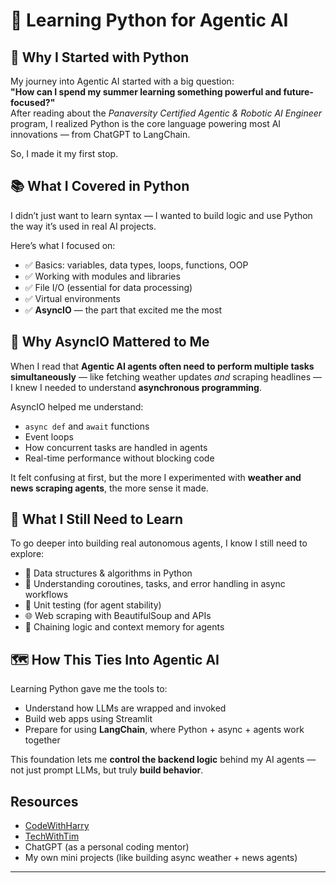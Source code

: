 # 🐍 Learning Python for Agentic AI

## 🌟 Why I Started with Python

My journey into Agentic AI started with a big question:  
**"How can I spend my summer learning something powerful and future-focused?"**  
After reading about the *Panaversity Certified Agentic & Robotic AI Engineer* program, I realized Python is the core language powering most AI innovations — from ChatGPT to LangChain.

So, I made it my first stop.

## 📚 What I Covered in Python

I didn’t just want to learn syntax — I wanted to build logic and use Python the way it’s used in real AI projects.

Here’s what I focused on:

- ✅ Basics: variables, data types, loops, functions, OOP  
- ✅ Working with modules and libraries  
- ✅ File I/O (essential for data processing)  
- ✅ Virtual environments  
- ✅ **AsyncIO** — the part that excited me the most

## 🔄 Why AsyncIO Mattered to Me

When I read that **Agentic AI agents often need to perform multiple tasks simultaneously** — like fetching weather updates *and* scraping headlines — I knew I needed to understand **asynchronous programming**.

AsyncIO helped me understand:
- `async def` and `await` functions
- Event loops
- How concurrent tasks are handled in agents
- Real-time performance without blocking code

It felt confusing at first, but the more I experimented with **weather and news scraping agents**, the more sense it made.

## 🚧 What I Still Need to Learn

To go deeper into building real autonomous agents, I know I still need to explore:
- 🧠 Data structures & algorithms in Python
- 🧩 Understanding coroutines, tasks, and error handling in async workflows
- 🧪 Unit testing (for agent stability)
- 🌐 Web scraping with BeautifulSoup and APIs
- 🔁 Chaining logic and context memory for agents

## 🗺️ How This Ties Into Agentic AI

Learning Python gave me the tools to:
- Understand how LLMs are wrapped and invoked
- Build web apps using Streamlit
- Prepare for using **LangChain**, where Python + async + agents work together

This foundation lets me **control the backend logic** behind my AI agents — not just prompt LLMs, but truly **build behavior**.


## Resources

- [CodeWithHarry](https://www.youtube.com/watch?v=7wnove7K-ZQ&list=PLu0W_9lII9agwh1XjRt242xIpHhPT2llg&ab_channel=CodeWithHarry)
- [TechWithTim](https://www.youtube.com/watch?v=Qb9s3UiMSTA&t=386s&ab_channel=TechWithTim)
- ChatGPT (as a personal coding mentor)
- My own mini projects (like building async weather + news agents)

---
